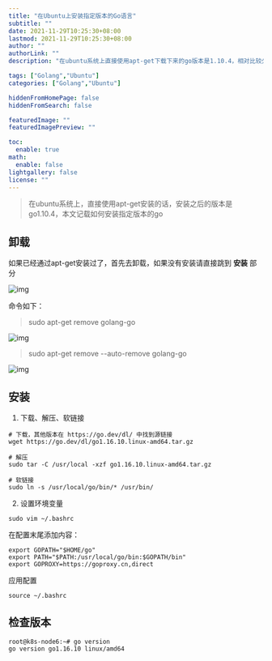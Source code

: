 ```yaml
---
title: "在Ubuntu上安装指定版本的Go语言"
subtitle: ""
date: 2021-11-29T10:25:30+08:00
lastmod: 2021-11-29T10:25:30+08:00
author: ""
authorLink: ""
description: "在ubuntu系统上直接使用apt-get下载下来的go版本是1.10.4，相对比较久远，本文记载如何安装指定版本的go"

tags: ["Golang","Ubuntu"]
categories: ["Golang","Ubuntu"]

hiddenFromHomePage: false
hiddenFromSearch: false

featuredImage: ""
featuredImagePreview: ""

toc:
  enable: true
math:
  enable: false
lightgallery: false
license: ""
---
```

<!--more-->

> 在ubuntu系统上，直接使用apt-get安装的话，安装之后的版本是go1.10.4，本文记载如何安装指定版本的go

## 卸载

如果已经通过apt-get安装过了，首先去卸载，如果没有安装请直接跳到 **安装** 部分

![img](https://pic.yqqy.top/blog/202111291036765.jpg "img1")

命令如下：

> sudo apt-get remove golang-go

![img](https://pic.yqqy.top/blog/202111291038792.jpg "img2")

> sudo apt-get remove --auto-remove golang-go

![img](https://pic.yqqy.top/blog/202111291038634.jpg "img3")

## 安装

1. 下载、解压、软链接

```shell
# 下载，其他版本在 https://go.dev/dl/ 中找到源链接
wget https://go.dev/dl/go1.16.10.linux-amd64.tar.gz

# 解压
sudo tar -C /usr/local -xzf go1.16.10.linux-amd64.tar.gz

# 软链接
sudo ln -s /usr/local/go/bin/* /usr/bin/
```

2. 设置环境变量

```shell
sudo vim ~/.bashrc
```

在配置末尾添加内容：

```shell
export GOPATH="$HOME/go"
export PATH="$PATH:/usr/local/go/bin:$GOPATH/bin"
export GOPROXY=https://goproxy.cn,direct
```

应用配置

```shell
source ~/.bashrc
```

## 检查版本

```shell
root@k8s-node6:~# go version
go version go1.16.10 linux/amd64
```